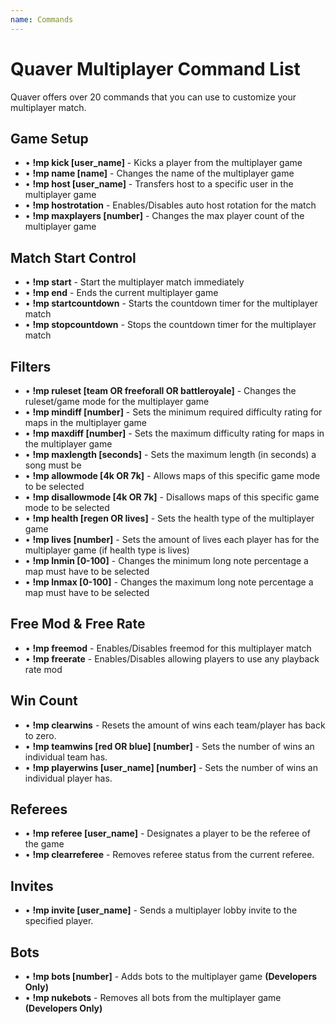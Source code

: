 ```yaml
---
name: Commands
---
```


# Quaver Multiplayer Command List

Quaver offers over 20 commands that you can use to customize your multiplayer match.

## Game Setup

* • **!mp kick [user_name]** - Kicks a player from the multiplayer game
* • **!mp name [name]** - Changes the name of the multiplayer game
* • **!mp host [user_name]** - Transfers host to a specific user in the multiplayer game
* • **!mp hostrotation** - Enables/Disables auto host rotation for the match
* • **!mp maxplayers [number]** - Changes the max player count of the multiplayer game

## Match Start Control

* • **!mp start** - Start the multiplayer match immediately
* • **!mp end** - Ends the current multiplayer game
* • **!mp startcountdown** - Starts the countdown timer for the multiplayer match
* • **!mp stopcountdown** - Stops the countdown timer for the multiplayer match

## Filters

* • **!mp ruleset [team OR freeforall OR battleroyale]** - Changes the ruleset/game mode for the multiplayer game
* • **!mp mindiff [number]** - Sets the minimum required difficulty rating for maps in the multiplayer game
* • **!mp maxdiff [number]** - Sets the maximum difficulty rating for maps in the multiplayer game
* • **!mp maxlength [seconds]** - Sets the maximum length (in seconds) a song must be
* • **!mp allowmode [4k OR 7k]** - Allows maps of this specific game mode to be selected 
* • **!mp disallowmode [4k OR 7k]** - Disallows maps of this specific game mode to be selected
* • **!mp health [regen OR lives]** - Sets the health type of the multiplayer game
* • **!mp lives [number]** - Sets the amount of lives each player has for the multiplayer game (if health type is lives)
* • **!mp lnmin [0-100]** - Changes the minimum long note percentage a map must have to be selected
* • **!mp lnmax [0-100]** - Changes the maximum long note percentage a map must have to be selected

## Free Mod & Free Rate
* • **!mp freemod** - Enables/Disables freemod for this multiplayer match
* • **!mp freerate** - Enables/Disables allowing players to use any playback rate mod

## Win Count

* • **!mp clearwins** - Resets the amount of wins each team/player has back to zero.
* • **!mp teamwins [red OR blue] [number]** - Sets the number of wins an individual team has.
* • **!mp playerwins [user_name] [number]** - Sets the number of wins an individual player has.

## Referees

* • **!mp referee [user_name]** - Designates a player to be the referee of the game
* • **!mp clearreferee** - Removes referee status from the current referee.

## Invites

* • **!mp invite [user_name]** - Sends a multiplayer lobby invite to the specified player.

## Bots

* • **!mp bots [number]** - Adds bots to the multiplayer game **(Developers Only)**
* • **!mp nukebots** - Removes all bots from the multiplayer game **(Developers Only)**
